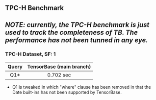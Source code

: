 ## TPC-H Benchmark

*NOTE: currently, the TPC-H benchmark is just used to track the completeness of TB. The performance has not been tunned in any eye.*
-----------------------


### TPC-H Dataset, SF: 1

|Query | TensorBase (main branch)  |
|:----:|:-------------------------:|
| Q1*  | 0.702 sec                  |

* Q1 is tweaked in which "where" clause has been removed in that the Date built-ins has not been supported by TensorBase.
